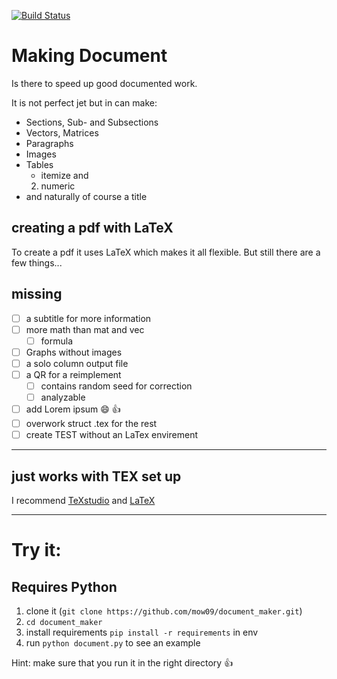 [![Build Status](https://travis-ci.com/mow09/document_maker.svg?token=3YzpCr7zqrJRwks2k22w&branch=master)](https://travis-ci.com/mow09/document_maker)

# Making Document

Is there to speed up good documented work.

It is not perfect jet but in can make:
- Sections, Sub- and Subsections
- Vectors, Matrices
- Paragraphs
- Images
- Tables
	- itemize and
	2. numeric
- and naturally of course a title

## creating a pdf with LaTeX
To create a pdf it uses LaTeX which makes it all flexible.
But still there are a few things...

## missing

- [ ] a subtitle for more information
- [ ] more math than mat and vec
	- [ ] formula
- [ ] Graphs without images
- [ ] a solo column output file
- [ ] a QR for a reimplement
	- [ ] contains random seed for correction
	- [ ] analyzable
- [ ] add Lorem ipsum :smile: :+1:
- [ ] overwork struct .tex for the rest
- [ ] create TEST without an LaTex envirement
---
## just works with TEX set up
I recommend [TeXstudio](https://www.texstudio.org) and [LaTeX](https://www.latex-project.org/get/)

---
# Try it:
## Requires Python
1. clone it (`git clone https://github.com/mow09/document_maker.git`)
2. `cd document_maker`
2. install requirements `pip install -r requirements` in env
3. run `python document.py` to see an example

Hint: make sure that you run it in the right directory :+1:
